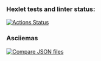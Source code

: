 ### Hexlet tests and linter status:

[![Actions Status](https://github.com/Nikitoring/backend-project-46/workflows/hexlet-check/badge.svg)](https://github.com/Nikitoring/backend-project-46/actions)

### Asciiemas

[![Compare JSON files](https://asciinema.org/a/U4wiOBsSDMfxbbbNhSkOuQReO.svg)](https://asciinema.org/a/U4wiOBsSDMfxbbbNhSkOuQReO)

